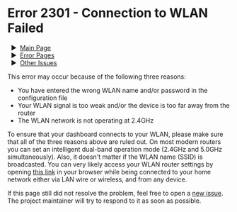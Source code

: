 # Error 2301 - Connection to WLAN Failed

&nbsp;&nbsp;▶ &nbsp;[Main Page](../)  
&nbsp;&nbsp;▶ &nbsp;[Error Pages](../errors)  
&nbsp;&nbsp;▶ &nbsp;[Other Issues](https://github.com/smolinde/iot-dashboard/issues)

This error may occur because of the following three reasons:
- You have entered the wrong WLAN name and/or password in the configuration file
- Your WLAN signal is too weak and/or the device is too far away from the router
- The WLAN network is not operating at 2.4GHz

To ensure that your dashboard connects to your WLAN, please make sure that all of the three reasons above are ruled out. On most modern routers you can set an intelligent dual-band operation mode (2.4GHz and 5.0GHz simultaneously). Also, it doesn't matter if the WLAN name (SSID) is broadcasted. You can very likely access your WLAN router settings by opening [this link](http://192.168.0.1) in your browser while being connected to your home network either via LAN wire or wireless, and from any device.

If this page still did not resolve the problem, feel free to open a [new issue](https://github.com/smolinde/iot-dashboard/issues/new?template=BLANK_ISSUE). The project maintainer will try to respond to it as soon as possible.